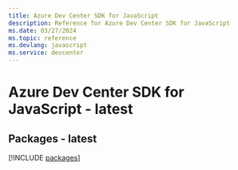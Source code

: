 ```yaml
---
title: Azure Dev Center SDK for JavaScript
description: Reference for Azure Dev Center SDK for JavaScript
ms.date: 03/27/2024
ms.topic: reference
ms.devlang: javascript
ms.service: devcenter
---
```

# Azure Dev Center SDK for JavaScript - latest
## Packages - latest
[!INCLUDE [packages](dev-center-index.md)]